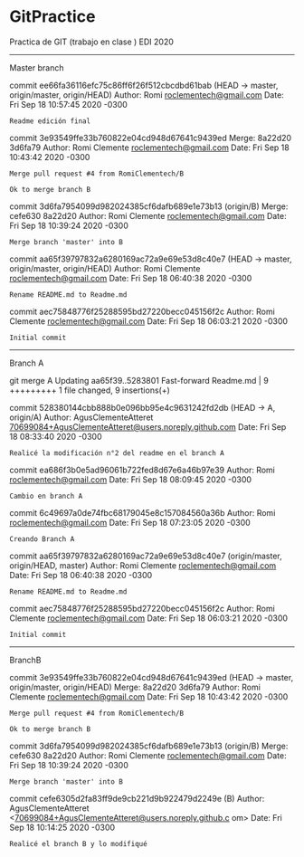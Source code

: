 # GitPractice
Practica de GIT (trabajo en clase ) EDI 2020

____________________


Master branch 

commit ee66fa36116efc75c86ff6f26f512cbcdbd61bab (HEAD -> master, origin/master,
origin/HEAD)
Author: Romi <roclementech@gmail.com>
Date:   Fri Sep 18 10:57:45 2020 -0300

    Readme edición final

commit 3e93549ffe33b760822e04cd948d67641c9439ed
Merge: 8a22d20 3d6fa79
Author: Romi Clemente <roclementech@gmail.com>
Date:   Fri Sep 18 10:43:42 2020 -0300

    Merge pull request #4 from RomiClementech/B

    Ok to merge branch B

commit 3d6fa7954099d982024385cf6dafb689e1e73b13 (origin/B)
Merge: cefe630 8a22d20
Author: Romi Clemente <roclementech@gmail.com>
Date:   Fri Sep 18 10:39:24 2020 -0300

    Merge branch 'master' into B


commit aa65f39797832a6280169ac72a9e69e53d8c40e7 (HEAD -> master, origin/master,
origin/HEAD)
Author: Romi Clemente <roclementech@gmail.com>
Date:   Fri Sep 18 06:40:38 2020 -0300

    Rename README.md to Readme.md

commit aec75848776f25288595bd27220becc045156f2c
Author: Romi Clemente <roclementech@gmail.com>
Date:   Fri Sep 18 06:03:21 2020 -0300

    Initial commit



_________________________________________________________________________________
Branch A

   git merge A
   Updating aa65f39..5283801
   Fast-forward
   Readme.md | 9 +++++++++
   1 file changed, 9 insertions(+)


commit 528380144cbb888b0e096bb95e4c9631242fd2db (HEAD -> A, origin/A)
Author: AgusClementeAtteret <70699084+AgusClementeAtteret@users.noreply.github.com>
Date:   Fri Sep 18 08:33:40 2020 -0300

    Realicé la modificación n°2 del readme en el branch A

commit ea686f3b0e5ad96061b722fed8d67e6a46b97e39
Author: Romi <roclementech@gmail.com>
Date:   Fri Sep 18 08:09:45 2020 -0300

    Cambio en branch A

commit 6c49697a0de74fbc68179045e8c157084560a36b
Author: Romi <roclementech@gmail.com>
Date:   Fri Sep 18 07:23:05 2020 -0300

    Creando Branch A

commit aa65f39797832a6280169ac72a9e69e53d8c40e7 (origin/master, origin/HEAD, master)
Author: Romi Clemente <roclementech@gmail.com>
Date:   Fri Sep 18 06:40:38 2020 -0300

    Rename README.md to Readme.md

commit aec75848776f25288595bd27220becc045156f2c
Author: Romi Clemente <roclementech@gmail.com>
Date:   Fri Sep 18 06:03:21 2020 -0300

    Initial commit

__________________________________________________________________________________
BranchB


commit 3e93549ffe33b760822e04cd948d67641c9439ed (HEAD -> master, origin/master,
origin/HEAD)
Merge: 8a22d20 3d6fa79
Author: Romi Clemente <roclementech@gmail.com>
Date:   Fri Sep 18 10:43:42 2020 -0300

    Merge pull request #4 from RomiClementech/B

    Ok to merge branch B

commit 3d6fa7954099d982024385cf6dafb689e1e73b13 (origin/B)
Merge: cefe630 8a22d20
Author: Romi Clemente <roclementech@gmail.com>
Date:   Fri Sep 18 10:39:24 2020 -0300

    Merge branch 'master' into B

commit cefe6305d2fa83ff9de9cb221d9b922479d2249e (B)
Author: AgusClementeAtteret <70699084+AgusClementeAtteret@users.noreply.github.c
om>
Date:   Fri Sep 18 10:14:25 2020 -0300

    Realicé el branch B y lo modifiqué